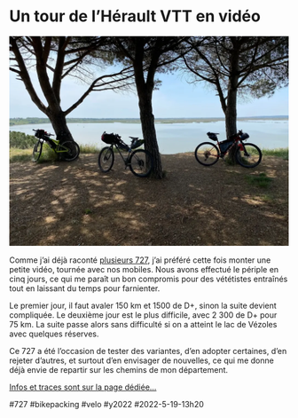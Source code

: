 # Un tour de l’Hérault VTT en vidéo

![Vendres](_i/IMG_7281.webp)

Comme j’ai déjà raconté [plusieurs 727](https://727.tcrouzet.com), j’ai préféré cette fois monter une petite vidéo, tournée avec nos mobiles. Nous avons effectué le périple en cinq jours, ce qui me paraît un bon compromis pour des vététistes entraînés tout en laissant du temps pour farnienter.

Le premier jour, il faut avaler 150 km et 1500 de D+, sinon la suite devient compliquée. Le deuxième jour est le plus difficile, avec 2 300 de D+ pour 75 km. La suite passe alors sans difficulté si on a atteint le lac de Vézoles avec quelques réserves.

Ce 727 a été l’occasion de tester des variantes, d’en adopter certaines, d’en rejeter d’autres, et surtout d’en envisager de nouvelles, ce qui me donne déjà envie de repartir sur les chemins de mon département.

[Infos et traces sont sur la page dédiée…](https://727.tcrouzet.com)

#727 #bikepacking #velo #y2022 #2022-5-19-13h20
